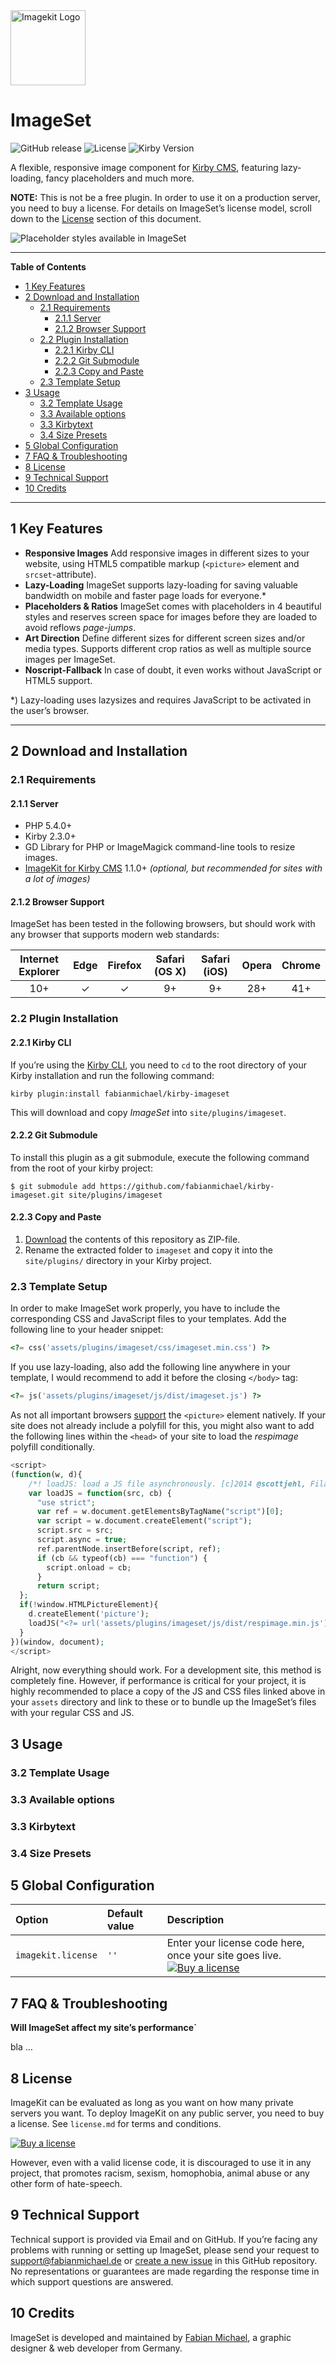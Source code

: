 <img src="https://fabianmichael.de/shared/imagekit-logo-github.png" alt="Imagekit Logo" width="120" height="120" />

# ImageSet

![GitHub release](https://img.shields.io/github/release/fabianmichael/kirby-imageset.svg?maxAge=2592000) ![License](https://img.shields.io/badge/license-commercial-green.svg) ![Kirby Version](https://img.shields.io/badge/Kirby-2.3%2B-red.svg)

A flexible, responsive image component for [Kirby CMS](http://getkirby.com), featuring lazy-loading, fancy placeholders and much more.

**NOTE:** This is not be a free plugin. In order to use it on a production server, you need to buy a license. For details on ImageSet’s license model, scroll down to the [License](#license) section of this document.

![Placeholder styles available in ImageSet](https://fabianmichael.de/shared/imageset-animation.gif)

***

<!-- START doctoc generated TOC please keep comment here to allow auto update -->
<!-- DON'T EDIT THIS SECTION, INSTEAD RE-RUN doctoc TO UPDATE -->
**Table of Contents**

- [1 Key Features](#1-key-features)
- [2 Download and Installation](#2-download-and-installation)
  - [2.1 Requirements](#21-requirements)
    - [2.1.1 Server](#211-server)
    - [2.1.2 Browser Support](#212-browser-support)
  - [2.2 Plugin Installation](#22-plugin-installation)
    - [2.2.1 Kirby CLI](#221-kirby-cli)
    - [2.2.2 Git Submodule](#222-git-submodule)
    - [2.2.3 Copy and Paste](#223-copy-and-paste)
  - [2.3 Template Setup](#23-template-setup)
- [3 Usage](#3-usage)
  - [3.2 Template Usage](#32-template-usage)
  - [3.3 Available options](#33-available-options)
  - [3.3 Kirbytext](#33-kirbytext)
  - [3.4 Size Presets](#34-size-presets)
- [5 Global Configuration](#5-global-configuration)
- [7 FAQ & Troubleshooting](#7-faq-&-troubleshooting)
- [8 License](#8-license)
- [9 Technical Support](#9-technical-support)
- [10 Credits](#10-credits)

<!-- END doctoc generated TOC please keep comment here to allow auto update -->

***

## 1 Key Features

- **Responsive Images** Add responsive images in different sizes to your website, using HTML5 compatible markup (`<picture>` element and `srcset`-attribute).
- **Lazy-Loading** ImageSet supports lazy-loading for saving valuable bandwidth on mobile and faster page loads for everyone.*
-  **Placeholders & Ratios** ImageSet comes with placeholders in 4 beautiful styles and reserves screen space for images before they are loaded to avoid reflows *page-jumps*.
-  **Art Direction** Define different sizes for different screen sizes and/or media types. Supports different crop ratios as well as multiple source images per ImageSet.
-  **Noscript-Fallback** In case of doubt, it even works without JavaScript or HTML5 support.

*) Lazy-loading uses lazysizes and requires JavaScript to be activated in the user’s browser.

***

## 2 Download and Installation

### 2.1 Requirements

#### 2.1.1 Server

-  PHP 5.4.0+
-  Kirby 2.3.0+
-  GD Library for PHP or ImageMagick command-line tools to resize images.
-  [ImageKit for Kirby CMS](https://github.com/fabianmichael/kirby-imagekit) 1.1.0+ *(optional, but recommended for sites with a lot of images)*

#### 2.1.2 Browser Support

ImageSet has been tested in the following browsers, but should work with any browser that supports modern web standards:

| Internet Explorer | Edge    | Firefox | Safari (OS X) | Safari (iOS) | Opera | Chrome |
|:-----------------:|:-------:|:-------:|:------:| :-----: | :-----: | :----: |
| 10+               | ✓       | ✓       | 9+     | 9+      | 28+ | 41+ |

### 2.2 Plugin Installation

#### 2.2.1 Kirby CLI

If you’re using the [Kirby CLI](https://github.com/getkirby/cli), you need to `cd` to the root directory of your Kirby installation and run the following command:

```
kirby plugin:install fabianmichael/kirby-imageset
```

This will download and copy *ImageSet* into `site/plugins/imageset`.

#### 2.2.2 Git Submodule

To install this plugin as a git submodule, execute the following command from the root of your kirby project:

```
$ git submodule add https://github.com/fabianmichael/kirby-imageset.git site/plugins/imageset
```

#### 2.2.3 Copy and Paste

1. [Download](https://github.com/fabianmichael/kirby-imageset/archive/master.zip) the contents of this repository as ZIP-file.
2. Rename the extracted folder to `imageset` and copy it into the `site/plugins/` directory in your Kirby project.

### 2.3 Template Setup

In order to make ImageSet work properly, you have to include the corresponding CSS and JavaScript files to your templates. Add the following line to your header snippet:

```php
<?= css('assets/plugins/imageset/css/imageset.min.css') ?>
```

If you use lazy-loading, also add the following line anywhere in your template, I would recommend to add it before the closing `</body>` tag:

```php
<?= js('assets/plugins/imageset/js/dist/imageset.js') ?>
```

As not all important browsers [support](http://caniuse.com/#feat=picture) the `<picture>` element natively. If your site does not already include a polyfill for this, you might also want to add the following lines within the `<head>` of your site to load the *respimage* polyfill conditionally.

```php
<script>
(function(w, d){
    /*! loadJS: load a JS file asynchronously. [c]2014 @scottjehl, Filament Group, Inc. (Based on http://goo.gl/REQGQ by Paul Irish). Licensed MIT */
    var loadJS = function(src, cb) {
      "use strict";
      var ref = w.document.getElementsByTagName("script")[0];
      var script = w.document.createElement("script");
      script.src = src;
      script.async = true;
      ref.parentNode.insertBefore(script, ref);
      if (cb && typeof(cb) === "function") {
        script.onload = cb;
      }
      return script;
  };
  if(!window.HTMLPictureElement){
    d.createElement('picture');
    loadJS("<?= url('assets/plugins/imageset/js/dist/respimage.min.js') ?>");
  }
})(window, document);
</script>
```

Alright, now everything should work. For a development site, this method is completely fine. However, if performance is critical for your project, it is highly recommended to place a copy of the JS and CSS files linked above in your `assets` directory and link to these or to bundle up the ImageSet’s files with your regular CSS and JS.

## 3 Usage

### 3.2 Template Usage

### 3.3 Available options

### 3.3 Kirbytext

### 3.4 Size Presets

## 5 Global Configuration

| Option              | Default value | Description                                                                                                                                                                                                                                                     |
|:--------------------|:--------------|:----------------------------------------------------------------------------------------------------------------------------------------------------------------------------------------------------------------------------------------------------------------|
| `imagekit.license`    | `''`          | Enter your license code here, once your site goes live.<br>[<img src="https://img.shields.io/badge/%E2%80%BA-Buy%20a%20license-green.svg" alt="Buy a license">](http://sites.fastspring.com/fabianmichael/product/imagekit)                                                                                                                                                                       |



## 7 FAQ & Troubleshooting

**Will ImageSet affect my site’s performance`**<br>

bla …

## 8 License

ImageKit can be evaluated as long as you want on how many private servers you want. To deploy ImageKit on any public server, you need to buy a license. See `license.md` for terms and conditions.

[<img src="https://img.shields.io/badge/%E2%80%BA-Buy%20a%20license-green.svg" alt="Buy a license">](http://sites.fastspring.com/fabianmichael/product/imageset)

However, even with a valid license code, it is discouraged to use it in any project, that promotes racism, sexism, homophobia, animal abuse or any other form of hate-speech.

## 9 Technical Support

Technical support is provided via Email and on GitHub. If you’re facing any problems with running or setting up ImageSet, please send your request to [support@fabianmichael.de](mailto:support@fabianmichael.de) or [create a new issue](https://github.com/fabianmichael/kirby-imageset/issues/new) in this GitHub repository. No representations or guarantees are made regarding the response time in which support questions are answered.

## 10 Credits

ImageSet is developed and maintained by [Fabian Michael](https://fabianmichael.de), a graphic designer & web developer from Germany.
